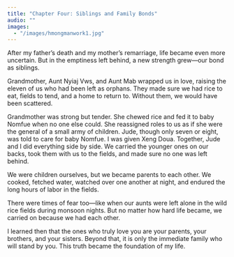 ```yaml
---
title: "Chapter Four: Siblings and Family Bonds"
audio: ""
images:
  - "/images/hmongmanwork1.jpg"
---
```


After my father’s death and my mother’s remarriage, life became even more uncertain. But in the emptiness left behind, a new strength grew—our bond as siblings.

Grandmother, Aunt Nyiaj Vws, and Aunt Mab wrapped us in love, raising the eleven of us who had been left as orphans. They made sure we had rice to eat, fields to tend, and a home to return to. Without them, we would have been scattered.

Grandmother was strong but tender. She chewed rice and fed it to baby Nomfue when no one else could. She reassigned roles to us as if she were the general of a small army of children. Jude, though only seven or eight, was told to care for baby Nomfue. I was given Xeng Doua. Together, Jude and I did everything side by side. We carried the younger ones on our backs, took them with us to the fields, and made sure no one was left behind.

We were children ourselves, but we became parents to each other. We cooked, fetched water, watched over one another at night, and endured the long hours of labor in the fields.

There were times of fear too—like when our aunts were left alone in the wild rice fields during monsoon nights. But no matter how hard life became, we carried on because we had each other.

I learned then that the ones who truly love you are your parents, your brothers, and your sisters. Beyond that, it is only the immediate family who will stand by you. This truth became the foundation of my life.

